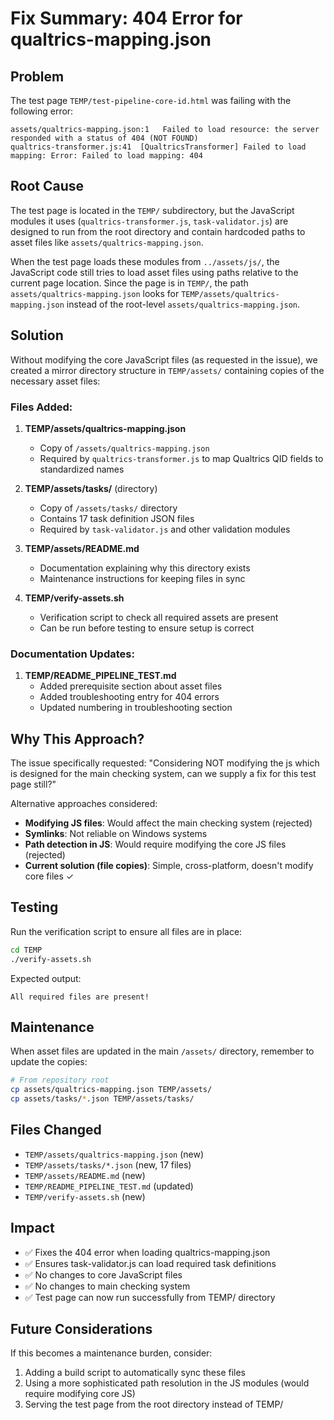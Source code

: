 # Fix Summary: 404 Error for qualtrics-mapping.json

## Problem

The test page `TEMP/test-pipeline-core-id.html` was failing with the following error:

```
assets/qualtrics-mapping.json:1   Failed to load resource: the server responded with a status of 404 (NOT FOUND)
qualtrics-transformer.js:41  [QualtricsTransformer] Failed to load mapping: Error: Failed to load mapping: 404
```

## Root Cause

The test page is located in the `TEMP/` subdirectory, but the JavaScript modules it uses (`qualtrics-transformer.js`, `task-validator.js`) are designed to run from the root directory and contain hardcoded paths to asset files like `assets/qualtrics-mapping.json`.

When the test page loads these modules from `../assets/js/`, the JavaScript code still tries to load asset files using paths relative to the current page location. Since the page is in `TEMP/`, the path `assets/qualtrics-mapping.json` looks for `TEMP/assets/qualtrics-mapping.json` instead of the root-level `assets/qualtrics-mapping.json`.

## Solution

Without modifying the core JavaScript files (as requested in the issue), we created a mirror directory structure in `TEMP/assets/` containing copies of the necessary asset files:

### Files Added:

1. **TEMP/assets/qualtrics-mapping.json**
   - Copy of `/assets/qualtrics-mapping.json`
   - Required by `qualtrics-transformer.js` to map Qualtrics QID fields to standardized names

2. **TEMP/assets/tasks/** (directory)
   - Copy of `/assets/tasks/` directory
   - Contains 17 task definition JSON files
   - Required by `task-validator.js` and other validation modules

3. **TEMP/assets/README.md**
   - Documentation explaining why this directory exists
   - Maintenance instructions for keeping files in sync

4. **TEMP/verify-assets.sh**
   - Verification script to check all required assets are present
   - Can be run before testing to ensure setup is correct

### Documentation Updates:

1. **TEMP/README_PIPELINE_TEST.md**
   - Added prerequisite section about asset files
   - Added troubleshooting entry for 404 errors
   - Updated numbering in troubleshooting section

## Why This Approach?

The issue specifically requested: "Considering NOT modifying the js which is designed for the main checking system, can we supply a fix for this test page still?"

Alternative approaches considered:
- **Modifying JS files**: Would affect the main checking system (rejected)
- **Symlinks**: Not reliable on Windows systems
- **Path detection in JS**: Would require modifying the core JS files (rejected)
- **Current solution (file copies)**: Simple, cross-platform, doesn't modify core files ✓

## Testing

Run the verification script to ensure all files are in place:

```bash
cd TEMP
./verify-assets.sh
```

Expected output:
```
All required files are present!
```

## Maintenance

When asset files are updated in the main `/assets/` directory, remember to update the copies:

```bash
# From repository root
cp assets/qualtrics-mapping.json TEMP/assets/
cp assets/tasks/*.json TEMP/assets/tasks/
```

## Files Changed

- `TEMP/assets/qualtrics-mapping.json` (new)
- `TEMP/assets/tasks/*.json` (new, 17 files)
- `TEMP/assets/README.md` (new)
- `TEMP/README_PIPELINE_TEST.md` (updated)
- `TEMP/verify-assets.sh` (new)

## Impact

- ✅ Fixes the 404 error when loading qualtrics-mapping.json
- ✅ Ensures task-validator.js can load required task definitions
- ✅ No changes to core JavaScript files
- ✅ No changes to main checking system
- ✅ Test page can now run successfully from TEMP/ directory

## Future Considerations

If this becomes a maintenance burden, consider:
1. Adding a build script to automatically sync these files
2. Using a more sophisticated path resolution in the JS modules (would require modifying core JS)
3. Serving the test page from the root directory instead of TEMP/
